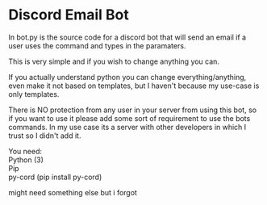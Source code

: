# Discord Email Bot


In bot.py is the source code for a discord bot that will send an email if a user uses the command and types in the paramaters.

This is very simple and if you wish to change anything you can.

If you actually understand python you can change everything/anything, even make it not based on templates, but I haven't because my use-case is only templates.

There is NO protection from any user in your server from using this bot, so if you want to use it please add some sort of requirement to use the bots commands.
In my use case its a server with other developers in which I trust so I didn't add it.

You need: <br>
Python (3)<br>
Pip<br>
py-cord (pip install py-cord) 

might need something else but i forgot

